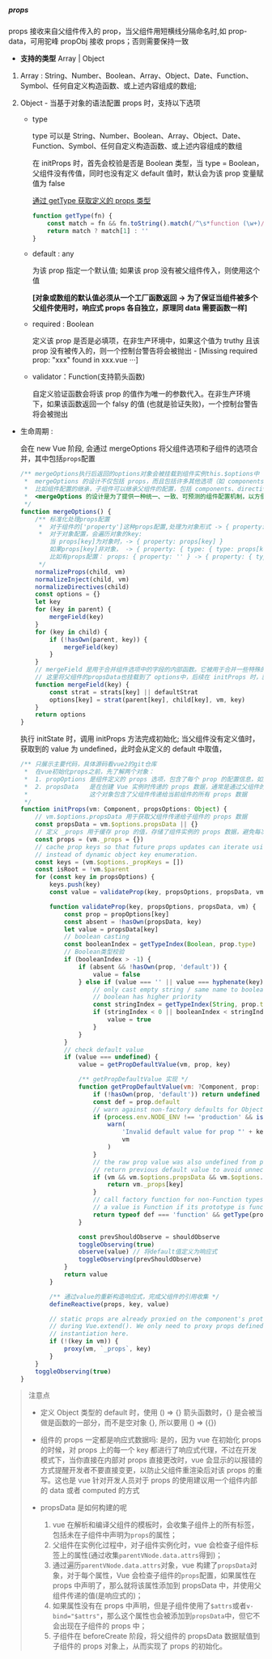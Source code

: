 ##### props

props 接收来自父组件传入的 prop，当父组件用短横线分隔命名时,如 prop-data，可用驼峰 propObj 接收 props；否则需要保持一致

-   **支持的类型** Array<string> | Object

1. Array : String、Number、Boolean、Array、Object、Date、Function、Symbol、任何自定义构造函数、或上述内容组成的数组;

2. Object - 当基于对象的语法配置 props 时，支持以下选项

    - type

        type 可以是 String、Number、Boolean、Array、Object、Date、Function、Symbol、任何自定义构造函数、或上述内容组成的数组

        在 initProps 时，首先会校验是否是 Boolean 类型，当 type = Boolean，父组件没有传值，同时也没有定义 default 值时，默认会为该 prop 变量赋值为 false

        <U>通过 getType 获取定义的 props 类型</u>

        ```javascript
        function getType(fn) {
            const match = fn && fn.toString().match(/^\s*function (\w+)/)
            return match ? match[1] : ''
        }
        ```

    - default : any

        为该 prop 指定一个默认值; 如果该 prop 没有被父组件传入，则使用这个值

        **[对象或数组的默认值必须从一个工厂函数返回 -> 为了保证当组件被多个父组件使用时，响应式 props 各自独立，原理同 data 需要函数一样]**

    - required : Boolean

        定义该 prop 是否是必填项，在非生产环境中，如果这个值为 truthy 且该 prop 没有被传入的，则一个控制台警告将会被抛出 - [Missing required prop: "xxx" found in xxx.vue ···]

    - validator：Function(支持箭头函数)

        自定义验证函数会将该 prop 的值作为唯一的参数代入。在非生产环境下，如果该函数返回一个 falsy 的值 (也就是验证失败)，一个控制台警告将会被抛出

-   生命周期 :

    会在 new Vue 阶段, 会通过 mergeOptions 将父组件选项和子组件的选项合并，其中包括`props`配置

    ```javascript
    /** mergeOptions执行后返回的options对象会被挂载到组件实例this.$options中
     *  mergeOptions 的设计不仅包括 props，而且包括许多其他选项（如 components、directives、filters、inject、provide 等），是为了提供更灵活、一致且方便使用的组件配置机制
     *  比如组件配置的继承，子组件可以继承父组件的配置，包括 components、directives 等，以便在子组件中能够直接使用父组件的全局组件、指令等
     *  <mergeOptions 的设计是为了提供一种统一、一致、可预测的组件配置机制，以方便开发者使用和组合各种选项，同时考虑到了组件配置的继承和可扩展性>
     */
    function mergeOptions() {
        /** 标准化处理props配置
    	 *  对于组件的['property']这种props配置,处理为对象形式 -> { property: { type: null } }
    	 *  对于对象配置，会遍历对象的key:
    	    当 props[key]为对象时，-> { property: props[key] }
    		如果props[key]非对象， -> { property: { type: { type: props[key] } } }
    		比如有props配置： props: { property: '' } -> { property: { type: '' } }
    	 */
        normalizeProps(child, vm)
        normalizeInject(child, vm)
        normalizeDirectives(child)
        const options = {}
        let key
        for (key in parent) {
            mergeField(key)
        }
        for (key in child) {
            if (!hasOwn(parent, key)) {
                mergeField(key)
            }
        }
        // mergeField 是用于合并组件选项中的字段的内部函数。它被用于合并一些特殊的字段，例如 components、directives、filters、watch 等。这些字段在组件的选项中可以是对象或者函数，需要特殊的处理方式。
        // 这里将父组件的propsData也挂载到了 options中，后续在 initProps 时，就能获取到 vm.$options.propsData 对象
        function mergeField(key) {
            const strat = strats[key] || defaultStrat
            options[key] = strat(parent[key], child[key], vm, key)
        }
        return options
    }
    ```

    执行 initState 时，调用 initProps 方法完成初始化; 当父组件没有定义值时，获取到的 value 为 undefined，此时会从定义的 default 中取值，

    ```javascript
    /** 只展示主要代码，具体源码看vue2的git仓库
     *  在vue初始化props之前，先了解两个对象：
     *  1. propOptions 是组件定义的 props 选项，包含了每个 prop 的配置信息，如类型、默认值等
     *  2. propsData   是在创建 Vue 实例时传递的 props 数据，通常是通过父组件的模板中传递给子组件的
     *                 这个对象包含了父组件传递给当前组件的所有 props 数据
     */
    function initProps(vm: Component, propsOptions: Object) {
        // vm.$options.propsData 用于获取父组件传递给子组件的 props 数据
        const propsData = vm.$options.propsData || {}
        // 定义 _props 用于缓存 prop 的值，存储了组件实例的 props 数据，避免每次访问 props 都需要进行重复的计算
        const props = (vm._props = {})
        // cache prop keys so that future props updates can iterate using Array
        // instead of dynamic object key enumeration.
        const keys = (vm.$options._propKeys = [])
        const isRoot = !vm.$parent
        for (const key in propsOptions) {
            keys.push(key)
            const value = validateProp(key, propsOptions, propsData, vm)

            function validateProp(key, propsOptions, propsData, vm) {
                const prop = propOptions[key]
                const absent = !hasOwn(propsData, key)
                let value = propsData[key]
                // boolean casting
                const booleanIndex = getTypeIndex(Boolean, prop.type)
                // Boolean类型校验
                if (booleanIndex > -1) {
                    if (absent && !hasOwn(prop, 'default')) {
                        value = false
                    } else if (value === '' || value === hyphenate(key)) {
                        // only cast empty string / same name to boolean if
                        // boolean has higher priority
                        const stringIndex = getTypeIndex(String, prop.type)
                        if (stringIndex < 0 || booleanIndex < stringIndex) {
                            value = true
                        }
                    }
                }
                // check default value
                if (value === undefined) {
                    value = getPropDefaultValue(vm, prop, key)

                    /** getPropDefaultValue 实现 */
                    function getPropDefaultValue(vm: ?Component, prop: PropOptions, key: string): any {
                        if (!hasOwn(prop, 'default')) return undefined
                        const def = prop.default
                        // warn against non-factory defaults for Object & Array
                        if (process.env.NODE_ENV !== 'production' && isObject(def)) {
                            warn(
                                'Invalid default value for prop "' + key + '": ' + 'Props with type Object/Array must use a factory function ' + 'to return the default value.',
                                vm
                            )
                        }
                        // the raw prop value was also undefined from previous render,
                        // return previous default value to avoid unnecessary watcher trigger
                        if (vm && vm.$options.propsData && vm.$options.propsData[key] === undefined && vm._props[key] !== undefined) {
                            return vm._props[key]
                        }
                        // call factory function for non-Function types
                        // a value is Function if its prototype is function even across different execution context
                        return typeof def === 'function' && getType(prop.type) !== 'Function' ? def.call(vm) : def
                    }

                    const prevShouldObserve = shouldObserve
                    toggleObserving(true)
                    observe(value) // 将default值定义为响应式
                    toggleObserving(prevShouldObserve)
                }
                return value
            }

            /** 通过value的重新构造响应式，完成父组件的引用收集 */
            defineReactive(props, key, value)

            // static props are already proxied on the component's prototype
            // during Vue.extend(). We only need to proxy props defined at
            // instantiation here.
            if (!(key in vm)) {
                proxy(vm, `_props`, key)
            }
        }
        toggleObserving(true)
    }
    ```

> 注意点
>
> -   定义 Object 类型的 default 时，使用 () => {} 箭头函数时，{} 是会被当做是函数的一部分，而不是空对象 {}, 所以要用 () => ({})
>
> -   组件的 props 一定都是响应式数据吗: 是的，因为 vue 在初始化 props 的时候，对 props 上的每一个 key 都进行了响应式代理，不过在开发模式下，当你直接在内部对 props 直接更改时，vue 会显示的以报错的方式提醒开发者不要直接变更，以防止父组件重渲染后对该 props 的重写。这也是 vue 针对开发人员对于 props 的使用建议用一个组件内部的 data 或者 computed 的方式
>
> -   propsData 是如何构建的呢
>     1. vue 在解析和编译父组件的模板时，会收集子组件上的所有标签，包括未在子组件中声明为`props`的属性；
>     2. 父组件在实例化过程中，对子组件实例化时，vue 会检查子组件标签上的属性(通过收集`parentVNode.data.attrs`得到)；
>     3. 通过遍历`parentVNode.data.attrs`对象，vue 构建了`propsData`对象，对于每个属性，Vue 会检查子组件的`props`配置，如果属性在 props 中声明了，那么就将该属性添加到 propsData 中，并使用父组件传递的值(是响应式的)；
>     4. 如果属性没有在 props 中声明，但是子组件使用了`$attrs`或者`v-bind="$attrs"`，那么这个属性也会被添加到`propsData`中，但它不会出现在子组件的 props 中；
>     5. 子组件在 beforeCreate 阶段，将父组件的 propsData 数据赋值到子组件的 props 对象上，从而实现了 props 的初始化。
